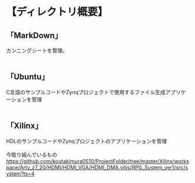 # 【ディレクトリ概要】
## 「MarkDown」
カンニングシートを管理。</br>
</br>

## 「Ubuntu」
C言語のサンプルコードやZynqプロジェクトで使用するファイル生成アプリケーションを管理</br>
</br>

## 「Xilinx」
HDLのサンプルコードやZynqプロジェクトのアプリケーションを管理</br>
</br>
今取り組んでいるもの
https://github.com/koutakimura0510/ProjectFolder/tree/master/Xilinx/workspace/Arty_z7_20/HDMI/HDMI_VGA/HDMI_DMA.vitis/RPG_System_ver1/src/system?ts=4</br>
</br>